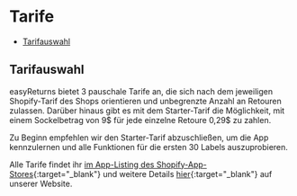 # Tarife

-   [Tarifauswahl](#plans)

<a name="plans"></a>

## Tarifauswahl

easyReturns bietet 3 pauschale Tarife an, die sich nach dem jeweiligen Shopify-Tarif des Shops orientieren und unbegrenzte Anzahl an Retouren zulassen. Darüber hinaus gibt es mit dem Starter-Tarif die Möglichkeit, mit einem Sockelbetrag von 9$ für jede einzelne Retoure 0,29$ zu zahlen.

Zu Beginn empfehlen wir den Starter-Tarif abzuschließen, um die App kennzulernen und alle Funktionen für die ersten 30 Labels auszuprobieren.

Alle Tarife findet ihr [im App-Listing des Shopify-App-Stores](https://apps.shopify.com/easyreturns-1#adp-pricing){:target="\_blank"} und weitere Details [hier](https://247apps.dev/apps/easyreturns){:target="\_blank"} auf unserer Website.

